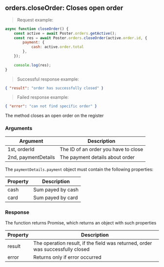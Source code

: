 ## orders.closeOrder: Closes open order

> Request example: 

```javascript
async function closeOrder() {
    const active = await Poster.orders.getActive();
    const res = await Poster.orders.closeOrder(active.order.id, {
        payment: { 
            cash: active.order.total 
        },
    });
    
    console.log(res);
}
```

> Successful response example:

```json
{ "result": "order has successfully closed" }
```


> Failed response example:

```json
{ "error": "can not find specific order" }
```

The method closes an open order on the register

### Arguments

Argument | Description
-------- | -----------
1st, orderId | The ID of an order you have to close
2nd, paymentDetails | The payment details about order


The `paymentDetails.payment` object must contain the following properties:

Property | Description
-------- | -----------
cash | Sum payed by cash
card | Sum payed by card


### Response

The function returns Promise, which returns an object with such properties

Property | Description
-------- | -----------
result | The operation result, if the field was returned, order was successfully closed
error | Returns only if error occurred
